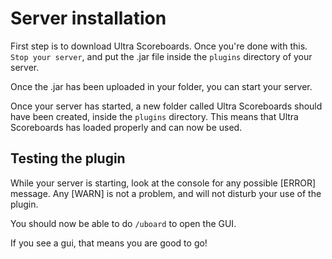 # Server installation
First step is to download Ultra Scoreboards. Once you're done with this. `Stop your server`, and put the .jar file inside the `plugins` directory of your server.
<br>

Once the .jar has been uploaded in your folder, you can start your server.
<br>

Once your server has started, a new folder called Ultra Scoreboards should have been created, inside the `plugins` directory. This means that Ultra Scoreboards has loaded properly and can now be used.
<br>

## Testing the plugin
While your server is starting, look at the console for any possible [ERROR] message. Any [WARN] is not a problem, and will not disturb your use of the plugin.

You should now be able to do `/uboard` to open the GUI.

If you see a gui, that means you are good to go!
